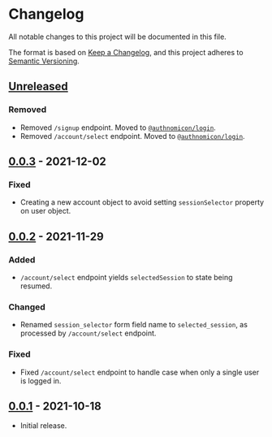 # Changelog
All notable changes to this project will be documented in this file.

The format is based on [Keep a Changelog](https://keepachangelog.com/en/1.0.0/),
and this project adheres to [Semantic Versioning](https://semver.org/spec/v2.0.0.html).

## [Unreleased]
### Removed
- Removed `/signup` endpoint.  Moved to [`@authnomicon/login`](https://github.com/authnomicon/login).
- Removed `/account/select` endpoint.  Moved to [`@authnomicon/login`](https://github.com/authnomicon/login).

## [0.0.3] - 2021-12-02
### Fixed
- Creating a new account object to avoid setting `sessionSelector` property on
user object.

## [0.0.2] - 2021-11-29
### Added
- `/account/select` endpoint yields `selectedSession` to state being resumed.

### Changed
- Renamed `session_selector` form field name to `selected_session`, as processed
by `/account/select` endpoint.

### Fixed
- Fixed `/account/select` endpoint to handle case when only a single user is
logged in.

## [0.0.1] - 2021-10-18

- Initial release.

[Unreleased]: https://github.com/authnomicon/account/compare/v0.0.3...HEAD
[0.0.3]: https://github.com/authnomicon/account/compare/v0.0.2...v0.0.3
[0.0.2]: https://github.com/authnomicon/account/compare/v0.0.1...v0.0.2
[0.0.1]: https://github.com/authnomicon/account/releases/tag/v0.0.1

